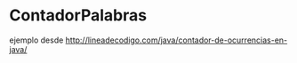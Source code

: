 ContadorPalabras
================

ejemplo desde http://lineadecodigo.com/java/contador-de-ocurrencias-en-java/
